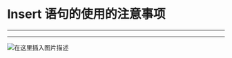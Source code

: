 ﻿# Insert 语句的使用的注意事项
----
----
![在这里插入图片描述](https://img-blog.csdnimg.cn/b43b30ba8e3b437cb4476ac5ab2ae5a9.png?x-oss-process=image/watermark,type_ZHJvaWRzYW5zZmFsbGJhY2s,shadow_50,text_Q1NETiBATkpVU1RaSkM=,size_20,color_FFFFFF,t_70,g_se,x_16)

